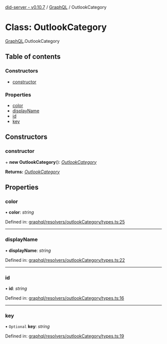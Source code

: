 [did-server - v0.10.7](../README.md) / [GraphQL](../modules/graphql.md) / OutlookCategory

# Class: OutlookCategory

[GraphQL](../modules/graphql.md).OutlookCategory

## Table of contents

### Constructors

- [constructor](graphql.outlookcategory.md#constructor)

### Properties

- [color](graphql.outlookcategory.md#color)
- [displayName](graphql.outlookcategory.md#displayname)
- [id](graphql.outlookcategory.md#id)
- [key](graphql.outlookcategory.md#key)

## Constructors

### constructor

\+ **new OutlookCategory**(): [*OutlookCategory*](graphql.outlookcategory.md)

**Returns:** [*OutlookCategory*](graphql.outlookcategory.md)

## Properties

### color

• **color**: *string*

Defined in: [graphql/resolvers/outlookCategory/types.ts:25](https://github.com/Puzzlepart/did/blob/dev/server/graphql/resolvers/outlookCategory/types.ts#L25)

___

### displayName

• **displayName**: *string*

Defined in: [graphql/resolvers/outlookCategory/types.ts:22](https://github.com/Puzzlepart/did/blob/dev/server/graphql/resolvers/outlookCategory/types.ts#L22)

___

### id

• **id**: *string*

Defined in: [graphql/resolvers/outlookCategory/types.ts:16](https://github.com/Puzzlepart/did/blob/dev/server/graphql/resolvers/outlookCategory/types.ts#L16)

___

### key

• `Optional` **key**: *string*

Defined in: [graphql/resolvers/outlookCategory/types.ts:19](https://github.com/Puzzlepart/did/blob/dev/server/graphql/resolvers/outlookCategory/types.ts#L19)

